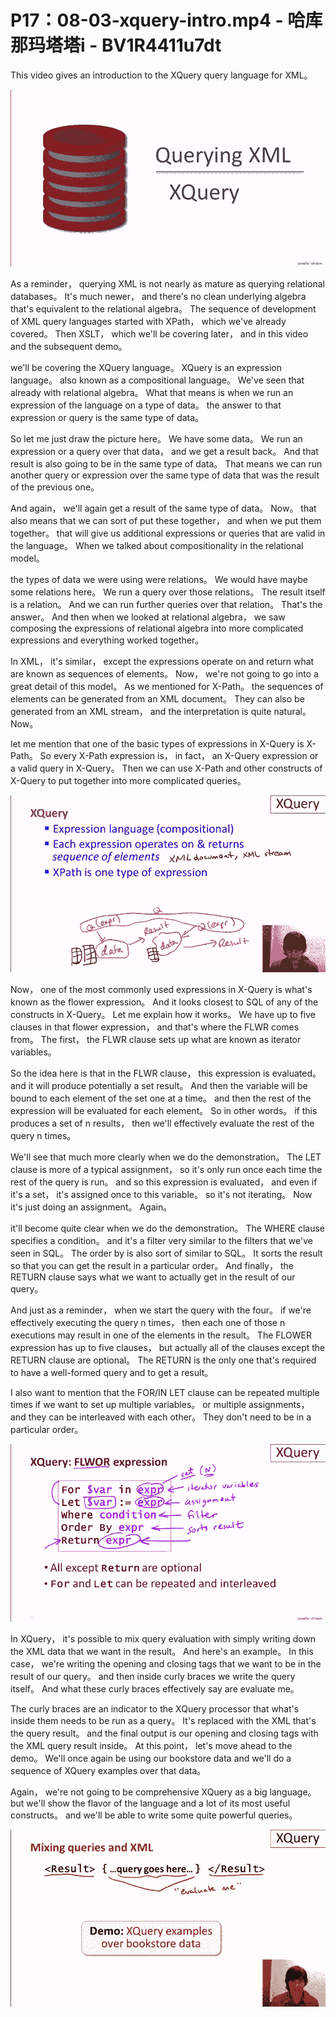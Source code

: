 # P17：08-03-xquery-intro.mp4 - 哈库那玛塔塔i - BV1R4411u7dt

 This video gives an introduction to the XQuery query language for XML。

![](img/ebfd479f6b6b62d703890d11d2da0056_1.png)

 As a reminder， querying XML is not nearly as mature as querying relational databases。 It's much newer， and there's no clean underlying algebra that's equivalent to the relational algebra。 The sequence of development of XML query languages started with XPath， which we've already covered。 Then XSLT， which we'll be covering later， and in this video and the subsequent demo。

 we'll be covering the XQuery language。 XQuery is an expression language。 also known as a compositional language。 We've seen that already with relational algebra。 What that means is when we run an expression of the language on a type of data。 the answer to that expression or query is the same type of data。

 So let me just draw the picture here。 We have some data。 We run an expression or a query over that data， and we get a result back。 And that result is also going to be in the same type of data。 That means we can run another query or expression over the same type of data that was the result of the previous one。

 And again， we'll again get a result of the same type of data。 Now。 that also means that we can sort of put these together， and when we put them together。 that will give us additional expressions or queries that are valid in the language。 When we talked about compositionality in the relational model。

 the types of data we were using were relations。 We would have maybe some relations here。 We run a query over those relations。 The result itself is a relation。 And we can run further queries over that relation。 That's the answer。 And then when we looked at relational algebra， we saw composing the expressions of relational algebra into more complicated expressions and everything worked together。

 In XML， it's similar， except the expressions operate on and return what are known as sequences of elements。 Now， we're not going to go into a great detail of this model。 As we mentioned for X-Path。 the sequences of elements can be generated from an XML document。 They can also be generated from an XML stream， and the interpretation is quite natural。 Now。

 let me mention that one of the basic types of expressions in X-Query is X-Path。 So every X-Path expression is， in fact， an X-Query expression or a valid query in X-Query。 Then we can use X-Path and other constructs of X-Query to put together into more complicated queries。



![](img/ebfd479f6b6b62d703890d11d2da0056_3.png)

 Now， one of the most commonly used expressions in X-Query is what's known as the flower expression。 And it looks closest to SQL of any of the constructs in X-Query。 Let me explain how it works。 We have up to five clauses in that flower expression， and that's where the FLWR comes from。 The first， the FLWR clause sets up what are known as iterator variables。

 So the idea here is that in the FLWR clause， this expression is evaluated。 and it will produce potentially a set result。 And then the variable will be bound to each element of the set one at a time。 and then the rest of the expression will be evaluated for each element。 So in other words。 if this produces a set of n results， then we'll effectively evaluate the rest of the query n times。

 We'll see that much more clearly when we do the demonstration。 The LET clause is more of a typical assignment， so it's only run once each time the rest of the query is run。 and so this expression is evaluated， and even if it's a set， it's assigned once to this variable。 so it's not iterating。 Now it's just doing an assignment。 Again。

 it'll become quite clear when we do the demonstration。 The WHERE clause specifies a condition。 and it's a filter very similar to the filters that we've seen in SQL。 The order by is also sort of similar to SQL。 It sorts the result so that you can get the result in a particular order。 And finally， the RETURN clause says what we want to actually get in the result of our query。

 And just as a reminder， when we start the query with the four。 if we're effectively executing the query n times， then each one of those n executions may result in one of the elements in the result。 The FLOWER expression has up to five clauses， but actually all of the clauses except the RETURN clause are optional。 The RETURN is the only one that's required to have a well-formed query and to get a result。

 I also want to mention that the FOR/IN LET clause can be repeated multiple times if we want to set up multiple variables。 or multiple assignments， and they can be interleaved with each other。 They don't need to be in a particular order。

![](img/ebfd479f6b6b62d703890d11d2da0056_5.png)

 In XQuery， it's possible to mix query evaluation with simply writing down the XML data that we want in the result。 And here's an example。 In this case， we're writing the opening and closing tags that we want to be in the result of our query。 and then inside curly braces we write the query itself。 And what these curly braces effectively say are evaluate me。

 The curly braces are an indicator to the XQuery processor that what's inside them needs to be run as a query。 It's replaced with the XML that's the query result。 and the final output is our opening and closing tags with the XML query result inside。 At this point， let's move ahead to the demo。 We'll once again be using our bookstore data and we'll do a sequence of XQuery examples over that data。

 Again， we're not going to be comprehensive XQuery as a big language。 but we'll show the flavor of the language and a lot of its most useful constructs。 and we'll be able to write some quite powerful queries。

![](img/ebfd479f6b6b62d703890d11d2da0056_7.png)